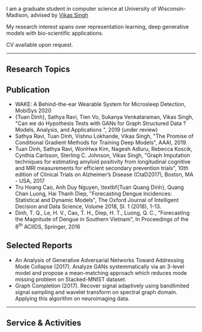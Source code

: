 I am a graduate student in computer science at University of Wisconsin-Madison, advised by [Vikas Singh](https://www.biostat.wisc.edu/~vsingh/)

My research interest spans over representation learning, deep generative models with bio-scientific applications.

CV available upon request.

---

## Research Topics

## Publication
* WAKE: A Behind-the-ear Wearable System for Microsleep Detection, MobiSys 2020
* {Tuan Dinh}, Sathya Ravi, Tien Vo, Sukanya Venkataraman, Vikas Singh, "Can we do Hypothesis Tests with GANs for Graph Structured Data ? Models, Analysis, and Applications ",  2019 (under review)
* Sathya Ravi, Tuan Dinh, Vishnu Lokhande, Vikas Singh, "The Promise of Conditional Gradient Methods for Training Deep Models", AAAI, 2019.
* Tuan Dinh, Sathya Ravi, WonHwa Kim, Nagesh Adluru, Rebecca Koscik, Cynthia Carlsson, Sterling C. Johnson, Vikas Singh, "Graph Imputation techniques for estimating amyloid positivity from longitudinal cognitive and MRI measurements for efficient secondary prevention trials", 10th edition of Clinical Trials on Alzheimer’s Disease (CtaD2017), Boston, MA - USA, 2017
* Tru Hoang Cao, Anh Duy Nguyen, \textbf{Tuan Quang Dinh}, Quang Chan Luong, Hai Thanh Diep, "Forecasting Dengue Incidences: Statistical and Dynamic Models", The Oxford Journal of Intelligent Decision and Data Science, Volume 2018, SI. 1 (2018), 1-13.
* Dinh, T. Q., Le, H. V., Cao, T. H., Diep, H. T., Luong, Q. C., "Forecasting the Magnitude of Dengue in Southern Vietnam", In Proceedings of the $8^{th}$ ACIIDS, Springer, 2016

## Selected Reports
* An Analysis of Generative Adversarial Networks Toward Addressing Mode Collapse (2017). Analyze GANs systemmatically via an 3-level model and propose a mean-matching approach which reduces mode missing problem on Stacked-MNIST dataset.
* Graph Completion (2017). Recover signal adaptively using bandlimited signal sampling and wavelet transform on spectral graph domain. Applying this algorithm on neuroimaging data.
---
## Service & Activities
